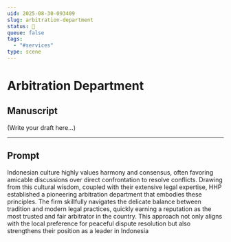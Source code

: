 ```yaml
---
uid: 2025-08-30-093409
slug: arbitration-department
status: 💬
queue: false
tags:
  - "#services"
type: scene
---
```


# Arbitration Department

## Manuscript

(Write your draft here...)

---
## Prompt

Indonesian culture highly values harmony and consensus, often favoring amicable discussions over direct confrontation to resolve conflicts. Drawing from this cultural wisdom, coupled with their extensive legal expertise, HHP established a pioneering arbitration department that embodies these principles. The firm skillfully navigates the delicate balance between tradition and modern legal practices, quickly earning a reputation as the most trusted and fair arbitrator in the country. This approach not only aligns with the local preference for peaceful dispute resolution but also strengthens their position as a leader in Indonesia
